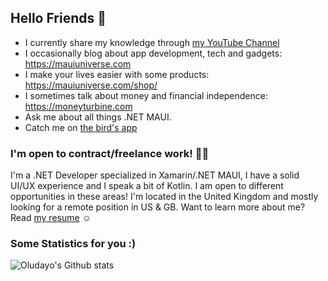 ## Hello Friends 👋

- I currently share my knowledge through [my YouTube Channel](https://www.youtube.com/@oludayoalli)
- I occasionally blog about app development, tech and gadgets: https://mauiuniverse.com
- I make your lives easier with some products: https://mauiuniverse.com/shop/
- I sometimes talk about money and financial independence: https://moneyturbine.com
- Ask me about all things .NET MAUI.
- Catch me on [the bird's app](https://twitter.com/oludayoalli)

### I'm open to contract/freelance work! 🧑‍💻
I'm a .NET Developer specialized in Xamarin/.NET MAUI, I have a solid UI/UX experience and I speak a bit of Kotlin. 
I am open to different opportunities in these areas! 
I'm located in the United Kingdom and mostly looking for a remote position in US & GB.
Want to learn more about me? Read [my resume](https://github.com/devcrux/devcrux/blob/master/Oludayo%20Alli%20Resume.pdf) ☺️

### Some Statistics for you :)
![Oludayo's Github stats](https://github-readme-stats.vercel.app/api?username=devcrux&show_icons=true)
